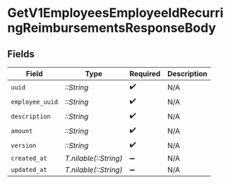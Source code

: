 # GetV1EmployeesEmployeeIdRecurringReimbursementsResponseBody


## Fields

| Field                 | Type                  | Required              | Description           |
| --------------------- | --------------------- | --------------------- | --------------------- |
| `uuid`                | *::String*            | :heavy_check_mark:    | N/A                   |
| `employee_uuid`       | *::String*            | :heavy_check_mark:    | N/A                   |
| `description`         | *::String*            | :heavy_check_mark:    | N/A                   |
| `amount`              | *::String*            | :heavy_check_mark:    | N/A                   |
| `version`             | *::String*            | :heavy_check_mark:    | N/A                   |
| `created_at`          | *T.nilable(::String)* | :heavy_minus_sign:    | N/A                   |
| `updated_at`          | *T.nilable(::String)* | :heavy_minus_sign:    | N/A                   |